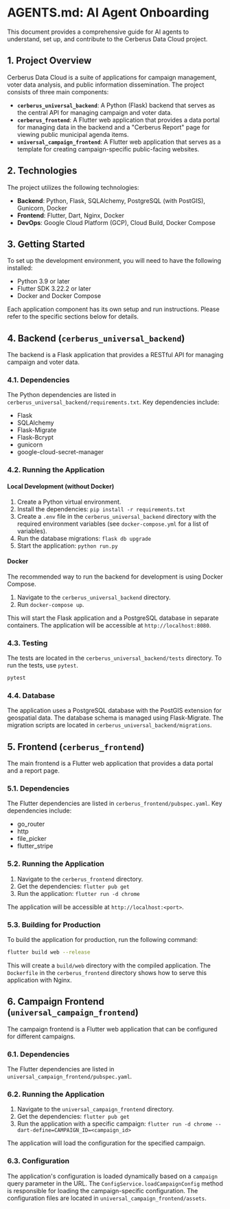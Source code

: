 # AGENTS.md: AI Agent Onboarding

This document provides a comprehensive guide for AI agents to understand, set up, and contribute to the Cerberus Data Cloud project.

## 1. Project Overview

Cerberus Data Cloud is a suite of applications for campaign management, voter data analysis, and public information dissemination. The project consists of three main components:

*   **`cerberus_universal_backend`**: A Python (Flask) backend that serves as the central API for managing campaign and voter data.
*   **`cerberus_frontend`**: A Flutter web application that provides a data portal for managing data in the backend and a "Cerberus Report" page for viewing public municipal agenda items.
*   **`universal_campaign_frontend`**: A Flutter web application that serves as a template for creating campaign-specific public-facing websites.

## 2. Technologies

The project utilizes the following technologies:

*   **Backend**: Python, Flask, SQLAlchemy, PostgreSQL (with PostGIS), Gunicorn, Docker
*   **Frontend**: Flutter, Dart, Nginx, Docker
*   **DevOps**: Google Cloud Platform (GCP), Cloud Build, Docker Compose

## 3. Getting Started

To set up the development environment, you will need to have the following installed:

*   Python 3.9 or later
*   Flutter SDK 3.22.2 or later
*   Docker and Docker Compose

Each application component has its own setup and run instructions. Please refer to the specific sections below for details.

## 4. Backend (`cerberus_universal_backend`)

The backend is a Flask application that provides a RESTful API for managing campaign and voter data.

### 4.1. Dependencies

The Python dependencies are listed in `cerberus_universal_backend/requirements.txt`. Key dependencies include:

*   Flask
*   SQLAlchemy
*   Flask-Migrate
*   Flask-Bcrypt
*   gunicorn
*   google-cloud-secret-manager

### 4.2. Running the Application

#### Local Development (without Docker)

1.  Create a Python virtual environment.
2.  Install the dependencies: `pip install -r requirements.txt`
3.  Create a `.env` file in the `cerberus_universal_backend` directory with the required environment variables (see `docker-compose.yml` for a list of variables).
4.  Run the database migrations: `flask db upgrade`
5.  Start the application: `python run.py`

#### Docker

The recommended way to run the backend for development is using Docker Compose.

1.  Navigate to the `cerberus_universal_backend` directory.
2.  Run `docker-compose up`.

This will start the Flask application and a PostgreSQL database in separate containers. The application will be accessible at `http://localhost:8080`.

### 4.3. Testing

The tests are located in the `cerberus_universal_backend/tests` directory. To run the tests, use `pytest`.

```bash
pytest
```

### 4.4. Database

The application uses a PostgreSQL database with the PostGIS extension for geospatial data. The database schema is managed using Flask-Migrate. The migration scripts are located in `cerberus_universal_backend/migrations`.

## 5. Frontend (`cerberus_frontend`)

The main frontend is a Flutter web application that provides a data portal and a report page.

### 5.1. Dependencies

The Flutter dependencies are listed in `cerberus_frontend/pubspec.yaml`. Key dependencies include:

*   go_router
*   http
*   file_picker
*   flutter_stripe

### 5.2. Running the Application

1.  Navigate to the `cerberus_frontend` directory.
2.  Get the dependencies: `flutter pub get`
3.  Run the application: `flutter run -d chrome`

The application will be accessible at `http://localhost:<port>`.

### 5.3. Building for Production

To build the application for production, run the following command:

```bash
flutter build web --release
```

This will create a `build/web` directory with the compiled application. The `Dockerfile` in the `cerberus_frontend` directory shows how to serve this application with Nginx.

## 6. Campaign Frontend (`universal_campaign_frontend`)

The campaign frontend is a Flutter web application that can be configured for different campaigns.

### 6.1. Dependencies

The Flutter dependencies are listed in `universal_campaign_frontend/pubspec.yaml`.

### 6.2. Running the Application

1.  Navigate to the `universal_campaign_frontend` directory.
2.  Get the dependencies: `flutter pub get`
3.  Run the application with a specific campaign: `flutter run -d chrome --dart-define=CAMPAIGN_ID=<campaign_id>`

The application will load the configuration for the specified campaign.

### 6.3. Configuration

The application's configuration is loaded dynamically based on a `campaign` query parameter in the URL. The `ConfigService.loadCampaignConfig` method is responsible for loading the campaign-specific configuration. The configuration files are located in `universal_campaign_frontend/assets`.

